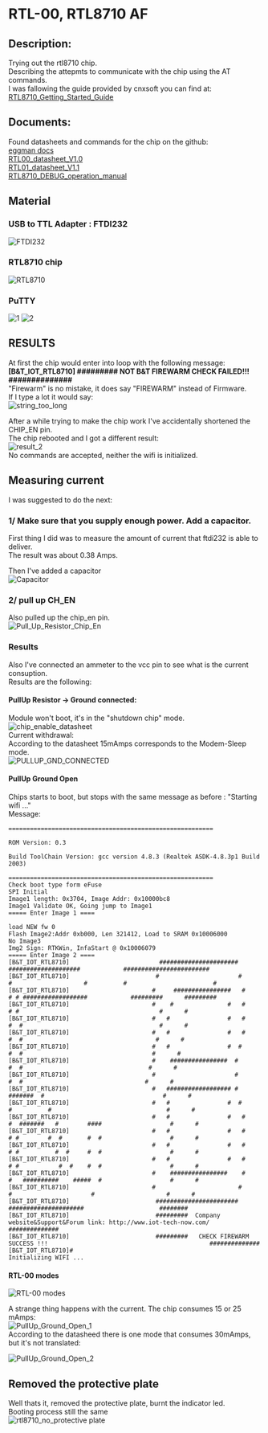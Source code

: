 # RTL-00, RTL8710 AF  
## Description:  
Trying out the rtl8710 chip.  
Describing the attepmts to communicate with the chip using the AT commands.  
I was fallowing the guide provided by cnxsoft you can find at:  
[RTL8710_Getting_Started_Guide](http://www.cnx-software.com/2016/08/18/getting-started-with-bt-rtl-00-rtl8710-module-serial-console-at-commands-and-esp8266-pin-to-pin-compatibility/)
## Documents:  
Found datasheets and commands for the chip on the github:  
<a href="https://github.com/eggman/RTL8710_DOC" target="_blank">eggman docs</a>  
<a href="https://github.com/vsobolyev/RTL8710/blob/master/RTL8710_DOC/RTL00_datasheet_V1.1.pdf" target="_blank">RTL00_datasheet_V1.0</a>  
<a href="https://github.com/vsobolyev/RTL8710/blob/master/RTL8710_DOC/RTL00_datasheet_V1.1.pdf" target="_blank">RTL01_datasheet_V1.1</a>  
<a href="https://github.com/vsobolyev/RTL8710/blob/master/RTL8710_DOC/RTL8710_DEBUG_operation_manual_V1.0.pdf" target="_blank">RTL8710_DEBUG_operation_manual</a>  

## Material  
### USB to TTL Adapter : FTDI232  
![FTDI232](imgs/IMG_20170409_143442.jpg)  
### RTL8710 chip  
![RTL8710](imgs/IMG_20170409_151258.jpg)  
### PuTTY
![1](imgs/putty_configuration.png)
![2](imgs/putty_configuration_2.png)  

## RESULTS  
At first the chip would enter into loop with the following message:  
**[B&T_IOT_RTL8710] ######### NOT B&T FIREWARM CHECK FAILED!!! ##############**  
"Firewarm" is no mistake, it does say "FIREWARM" instead of Firmware.  
If I type a lot it would say:  
![string_too_long](imgs/photo_2017-04-08_10-14-23.jpg)  
  
 After a while trying to make the chip work I've accidentally shortened the CHIP_EN pin.  
 The chip rebooted and I got a different result:  
 ![result_2](imgs/result_2.png)  
 No commands are accepted, neither the wifi is initialized.
 
 ## Measuring current  
 I was suggested to do the next:
### 	1/ Make sure that you supply enough power. Add a capacitor.  
First thing I did was to measure the amount of current that ftdi232 is able to deliver.  
The result was about 0.38 Amps.  
  
 Then I've added a capacitor  
 ![Capacitor](imgs/Capacitor.jpg)  


###	2/ pull up CH_EN  

Also pulled up the chip_en pin.  
![Pull_Up_Resistor_Chip_En](imgs/Pull_Up_Resistor_CH_EN.jpg)  
### Results  
Also I've connected an ammeter to the vcc pin to see what is the current consuption.  
Results are the following:  
#### PullUp Resistor -> Ground connected:  
Module won't boot, it's in the "shutdown chip" mode.  
![chip_enable_datasheet](imgs/CHIP_EN.png)  
Current withdrawal:  
According to the datasheet 15mAmps corresponds to the Modem-Sleep mode.  
![PULLUP_GND_CONNECTED](imgs/pullup_gnd_connected.jpg)  
#### PullUp Ground Open  
Chips starts to boot, but stops with the same message as before : "Starting wifi ..."  
Message:  

```
=========================================================

ROM Version: 0.3

Build ToolChain Version: gcc version 4.8.3 (Realtek ASDK-4.8.3p1 Build 2003)

=========================================================
Check boot type form eFuse
SPI Initial
Image1 length: 0x3704, Image Addr: 0x10000bc8
Image1 Validate OK, Going jump to Image1
===== Enter Image 1 ====

load NEW fw 0
Flash Image2:Addr 0xb000, Len 321412, Load to SRAM 0x10006000
No Image3
Img2 Sign: RTKWin, InfaStart @ 0x10006079
===== Enter Image 2 ====
[B&T_IOT_RTL8710]                         ######################                 ####################            ########################
[B&T_IOT_RTL8710]                        #                      #               #                    #          #                        #
[B&T_IOT_RTL8710]                       #     ################   #             # # ##################            #########      #########
[B&T_IOT_RTL8710]                       #    #               #   #             # #                                       #      #
[B&T_IOT_RTL8710]                       #   #                #   #             #  #                                      #      #
[B&T_IOT_RTL8710]                       #   #                #   #              #  #                                     #      #
[B&T_IOT_RTL8710]                       #   #                #  #                #  #                                    #      #
[B&T_IOT_RTL8710]                       #    ################  #                  #  #                                   #      #
[B&T_IOT_RTL8710]                       #                      #                   #  #                                  #      #
[B&T_IOT_RTL8710]                       #   ################## #              #######  #                                 #      #
[B&T_IOT_RTL8710]                       #   #                #  #            #          #                                #      #
[B&T_IOT_RTL8710]                       #   #                #   #          #  #######   #        ####                   #      #
[B&T_IOT_RTL8710]                       #   #                #   #          # #        #  #       #  #                   #      #
[B&T_IOT_RTL8710]                       #   #                #   #          # #          #  #     #  #                   #      #
[B&T_IOT_RTL8710]                       #   #                #   #          # #           #  #    #  #                   #      #
[B&T_IOT_RTL8710]                       #    ################    #          #   ##########    #####  #                   #      #
[B&T_IOT_RTL8710]                       #                       #            #                      #                    #      #
[B&T_IOT_RTL8710]                        #######################               #####################                     ########
[B&T_IOT_RTL8710]                        #########  Company website&Support&Forum link: http://www.iot-tech-now.com/        ##############
[B&T_IOT_RTL8710]                        #########   CHECK FIREWARM SUCCESS !!!                                             ##############
[B&T_IOT_RTL8710]#
Initializing WIFI ...
```  
  
#### RTL-00 modes  
![RTL-00 modes](imgs/rtl00_mods.png)  
  
A strange thing happens with the current. The chip consumes 15 or 25 mAmps:  
![PullUp_Ground_Open_1](imgs/pullup_gnd_open_1.jpg)   
According to the datasheed there is one mode that consumes 30mAmps, but it's not translated:  

![PullUp_Ground_Open_2](imgs/pullup_gnd_open_2.jpg)  

## Removed the protective plate  
Well thats it, removed the protective plate, burnt the indicator led.  
Booting process still the same  
![rtl8710_no_protective plate](imgs/no_protective_plate.jpg)  
